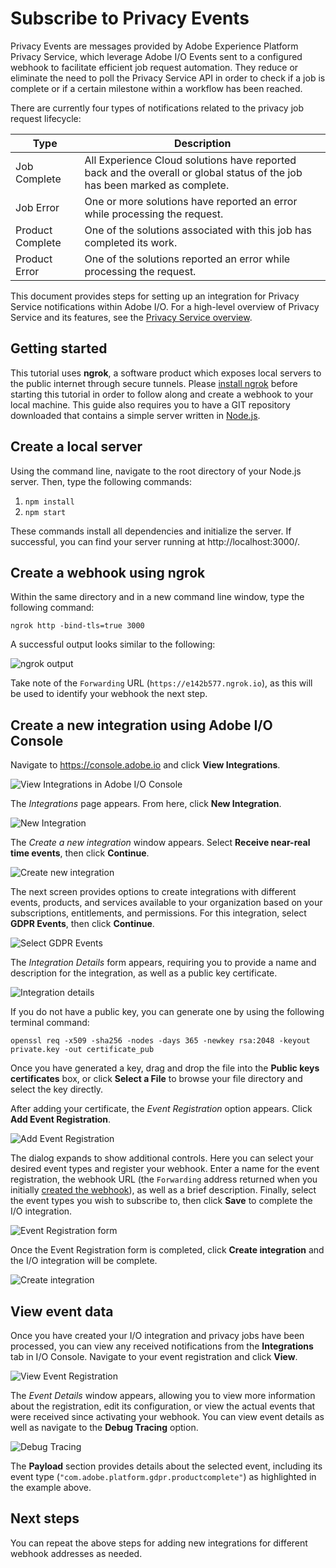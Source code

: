 # Subscribe to Privacy Events

Privacy Events are messages provided by Adobe Experience Platform Privacy Service, which leverage Adobe I/O Events sent to a configured webhook to facilitate efficient job request automation. They reduce or eliminate the need to poll the Privacy Service API in order to check if a job is complete or if a certain milestone within a workflow has been reached.

There are currently four types of notifications related to the privacy job request lifecycle:

Type | Description
--- | ---
Job Complete | All Experience Cloud solutions have reported back and the overall or global status of the job has been marked as complete.
Job Error | One or more solutions have reported an error while processing the request.
Product Complete | One of the solutions associated with this job has completed its work.
Product Error | One of the solutions reported an error while processing the request.

This document provides steps for setting up an integration for Privacy Service notifications within Adobe I/O. For a high-level overview of Privacy Service and its features, see the [Privacy Service overview](../technical_overview/privacy_service_overview/privacy_service_overview.md).

## Getting started

This tutorial uses **ngrok**, a software product which exposes local servers to the public internet through secure tunnels. Please [install ngrok](https://ngrok.com/download) before starting this tutorial in order to follow along and create a webhook to your local machine. This guide also requires you to have a GIT repository downloaded that contains a simple server written in [Node.js](https://nodejs.org/).

## Create a local server

Using the command line, navigate to the root directory of your Node.js server. Then, type the following commands:

1. `npm install`
1. `npm start`

These commands install all dependencies and initialize the server. If successful, you can find your server running at http://localhost:3000/.

## Create a webhook using ngrok

Within the same directory and in a new command line window, type the following command:

```shell
ngrok http -bind-tls=true 3000
```

A successful output looks similar to the following:

![ngrok output](images/ngrok-output.png)

Take note of the `Forwarding` URL (`https://e142b577.ngrok.io`), as this will be used to identify your webhook the next step.

## Create a new integration using Adobe I/O Console

Navigate to https://console.adobe.io and click **View Integrations**.

![View Integrations in Adobe I/O Console](images/view-integrations.png)

The *Integrations* page appears. From here, click **New Integration**.

![New Integration](images/new-integration.png)

The *Create a new integration* window appears. Select **Receive near-real time events**, then click **Continue**.

![Create new integration](images/create-new-integration.png)

The next screen provides options to create integrations with different events, products, and services available to your organization based on your subscriptions, entitlements, and permissions. For this integration, select **GDPR Events**, then click **Continue**.

![Select GDPR Events](images/gdpr-events-integration.png)

The *Integration Details* form appears, requiring you to provide a name and description for the integration, as well as a public key certificate.

![Integration details](images/integration-details.png)

If you do not have a public key, you can generate one by using the following terminal command:

```shell
openssl req -x509 -sha256 -nodes -days 365 -newkey rsa:2048 -keyout private.key -out certificate_pub
```

Once you have generated a key, drag and drop the file into the **Public keys certificates** box, or click **Select a File** to browse your file directory and select the key directly.

After adding your certificate, the *Event Registration* option appears. Click **Add Event Registration**.

![Add Event Registration](images/add-event-registration.png)

The dialog expands to show additional controls. Here you can select your desired event types and register your webhook. Enter a name for the event registration, the webhook URL (the `Forwarding` address returned when you initially [created the webhook](#create-a-webhook-using-ngrok)), as well as a brief description. Finally, select the event types you wish to subscribe to, then click **Save** to complete the I/O integration.

![Event Registration form](images/event-registration-form.png)

Once the Event Registration form is completed, click **Create integration** and the I/O integration will be complete.

![Create integration](images/create-integration.png)

## View event data

Once you have created your I/O integration and privacy jobs have been processed, you can view any received notifications from the **Integrations** tab in I/O Console. Navigate to your event registration and click **View**.

![View Event Registration](images/view-event-registration.png)

The *Event Details* window appears, allowing you to view more information about the registration, edit its configuration, or view the actual events that were received since activating your webhook. You can view event details as well as navigate to the **Debug Tracing** option.

![Debug Tracing](images/debug-tracing.png)

The **Payload** section provides details about the selected event, including its event type (`"com.adobe.platform.gdpr.productcomplete"`) as highlighted in the example above.

## Next steps

You can repeat the above steps for adding new integrations for different webhook addresses as needed.